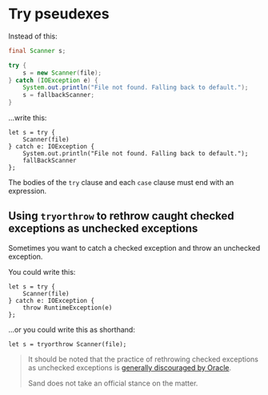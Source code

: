 # Try pseudexes

Instead of this:

```java
final Scanner s;

try {
    s = new Scanner(file);
} catch (IOException e) {
    System.out.println("File not found. Falling back to default.");
    s = fallbackScanner;
}
```

...write this:

```sand
let s = try {
    Scanner(file)
} catch e: IOException {
    System.out.println("File not found. Falling back to default.");
    fallBackScanner
};
```

The bodies of the `try` clause and each `case` clause must end with an expression.

## Using `tryorthrow` to rethrow caught checked exceptions as unchecked exceptions

Sometimes you want to catch a checked exception and throw an unchecked exception.

You could write this:

```sand
let s = try {
    Scanner(file)
} catch e: IOException {
    throw RuntimeException(e)
};
```

...or you could write this as shorthand:

```sand
let s = tryorthrow Scanner(file);
```

> It should be noted that the practice of rethrowing checked exceptions as unchecked exceptions is [generally discouraged by Oracle](https://docs.oracle.com/javase/tutorial/essential/exceptions/runtime.html).
>
> Sand does not take an official stance on the matter.
